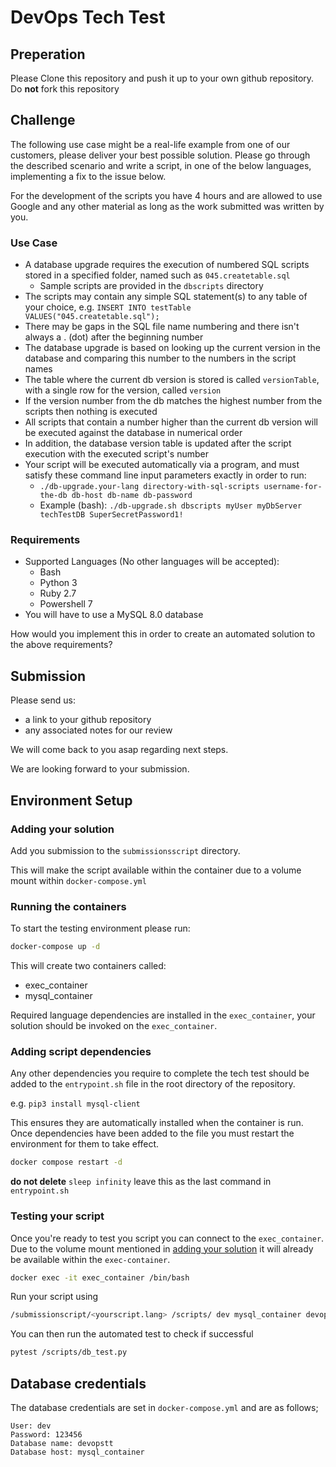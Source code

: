 # DevOps Tech Test

## Preperation

Please Clone this repository and push it up to your own github repository.
Do **not** fork this repository

## Challenge

The following use case might be a real-life example from one of our customers, please deliver your best possible solution. Please go through the described scenario and write a script, in one of the below languages, implementing a fix to the issue below.

For the development of the scripts you have 4 hours and are allowed to use Google and any other material as long as the work submitted was written by you.

### Use Case

- A database upgrade requires the execution of numbered SQL scripts stored in a specified folder, named such as `045.createtable.sql`
  - Sample scripts are provided in the `dbscripts` directory
- The scripts may contain any simple SQL statement(s) to any table of your choice, e.g. `INSERT INTO testTable VALUES("045.createtable.sql");`
- There may be gaps in the SQL file name numbering and there isn't always a . (dot) after the beginning number
- The database upgrade is based on looking up the current version in the database and comparing this number to the numbers in the script names
- The table where the current db version is stored is called `versionTable`, with a single row for the version, called `version`
- If the version number from the db matches the highest number from the scripts then nothing is executed
- All scripts that contain a number higher than the current db version will be executed against the database in numerical order
- In addition, the database version table is updated after the script execution with the executed script's number
- Your script will be executed automatically via a program, and must satisfy these command line input parameters exactly in order to run:
  - `./db-upgrade.your-lang directory-with-sql-scripts username-for-the-db db-host db-name db-password`
  - Example (bash): `./db-upgrade.sh dbscripts myUser myDbServer techTestDB SuperSecretPassword1!`

### Requirements

- Supported Languages (No other languages will be accepted):
  - Bash
  - Python 3
  - Ruby 2.7
  - Powershell 7
- You will have to use a MySQL 8.0 database

How would you implement this in order to create an automated solution to the above requirements?

## Submission

Please send us:

- a link to your github repository
- any associated notes for our review

We will come back to you asap regarding next steps.

We are looking forward to your submission.

## Environment Setup

### Adding your solution

Add you submission to the `submissionsscript` directory.

This will make the script available within the container due to a volume mount within `docker-compose.yml`

### Running the containers

To start the testing environment please run:

```sh
docker-compose up -d
```

This will create two containers called:

- exec_container
- mysql_container

Required language dependencies are installed in the `exec_container`, your solution should be invoked on the `exec_container`.

### Adding script dependencies

Any other dependencies you require to complete the tech test should be added to the `entrypoint.sh` file in the root directory of the repository.

e.g. `pip3 install mysql-client`

This ensures they are automatically installed when the container is run. Once dependencies have been added to the file you must restart the environment for them to take effect.

```sh
docker compose restart -d
```

**do not delete** `sleep infinity` leave this as the last command in `entrypoint.sh`

### Testing your script

Once you're ready to test you script you can connect to the `exec_container`. Due to the volume mount mentioned in [adding your solution](#adding-your-solution) it will already be available within the `exec-container`.

```sh
docker exec -it exec_container /bin/bash
```

Run your script using

```sh
/submissionscript/<yourscript.lang> /scripts/ dev mysql_container devopstt 123456`
```

You can then run the automated test to check if successful

``` sh
pytest /scripts/db_test.py
```

## Database credentials

The database credentials are set in `docker-compose.yml` and are as follows;

```
User: dev
Password: 123456
Database name: devopstt
Database host: mysql_container
```
